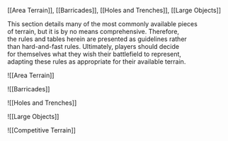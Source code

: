 [[Area Terrain]], [[Barricades]], [[Holes and Trenches]], [[Large Objects]]

This section details many of the most commonly available pieces  
of terrain, but it is by no means comprehensive. Therefore,  
the rules and tables herein are presented as guidelines rather  
than hard-and-fast rules. Ultimately, players should decide  
for themselves what they wish their battlefield to represent,  
adapting these rules as appropriate for their available terrain.

![[Area Terrain]]

![[Barricades]]

![[Holes and Trenches]]

![[Large Objects]]

![[Competitive Terrain]]
